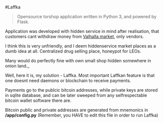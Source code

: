 #Laffka
>Opensource torshop application written in Python 3, and powered by Flask.

Application was developed with hidden service in mind after realisation, that customers cant withdraw money from [Valhalla market](valhallaxmn3fydu.onion), only vendors.

I think this is very unfriendly, and I deem hiddenservice market places as a dumb idea at all. Centralized drug selling place, honeypot for LEOs.

Many would do perfectly fine with own small shop hidden somewhere in onion land._

Well, here it is, my solution - Laffka. Most important Laffkan feature is that one doesnt need daemons or blockchain to receive payments.

Payments go to the publcic bitcoin addresses, while private keys are stored in sqlite database, and can be later sweeped from any selfrespectable bitcoin wallet software there are.

Bitcoin public and private addresses are generated from mnemonics in __/app/config.py__ (Remember, you HAVE to edit this file in order to run Laffka)
